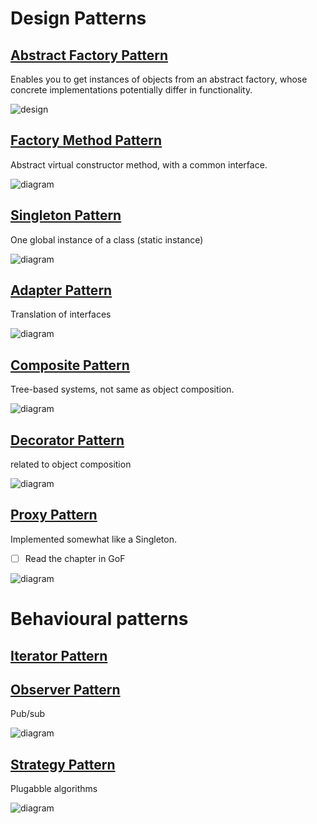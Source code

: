 # Design Patterns

## [Abstract Factory Pattern](http://en.wikipedia.org/wiki/Abstract_factory_pattern)
Enables you to get instances of objects from an abstract factory, whose concrete implementations potentially differ in functionality.

![design](http://upload.wikimedia.org/wikipedia/commons/thumb/a/a7/Abstract_factory.svg/1034px-Abstract_factory.svg.png)

## [Factory Method Pattern](http://en.wikipedia.org/wiki/Factory_method_pattern)
Abstract virtual constructor method, with a common interface.

![diagram](http://upload.wikimedia.org/wikipedia/commons/thumb/a/a3/FactoryMethod.svg/698px-FactoryMethod.svg.png)

## [Singleton Pattern](http://en.wikipedia.org/wiki/Singleton_pattern)
One global instance of a class (static instance)

![diagram](http://upload.wikimedia.org/wikipedia/commons/b/bd/Singleton.png)

## [Adapter Pattern](http://en.wikipedia.org/wiki/Adapter_pattern)
Translation of interfaces

![diagram](http://upload.wikimedia.org/wikipedia/commons/d/d7/ObjectAdapter.png)

## [Composite Pattern](http://en.wikipedia.org/wiki/Composite_pattern)
Tree-based systems, not same as object composition.

![diagram](http://upload.wikimedia.org/wikipedia/commons/thumb/5/5a/Composite_UML_class_diagram_%28fixed%29.svg/1200px-Composite_UML_class_diagram_%28fixed%29.svg.png)

## [Decorator Pattern](http://en.wikipedia.org/wiki/Decorator_pattern)
related to object composition

![diagram](http://upload.wikimedia.org/wikipedia/commons/thumb/e/e9/Decorator_UML_class_diagram.svg/1513px-Decorator_UML_class_diagram.svg.png)

## [Proxy Pattern](http://en.wikipedia.org/wiki/Proxy_pattern)
Implemented somewhat like a Singleton.

- [ ] Read the chapter in GoF

![diagram](http://upload.wikimedia.org/wikipedia/commons/thumb/7/75/Proxy_pattern_diagram.svg/878px-Proxy_pattern_diagram.svg.png)

# Behavioural patterns

## [Iterator Pattern](http://en.wikipedia.org/wiki/Iterator_pattern)

## [Observer Pattern](http://en.wikipedia.org/wiki/Observer_pattern)
Pub/sub

![diagram](http://upload.wikimedia.org/wikipedia/commons/thumb/8/8d/Observer.svg/1000px-Observer.svg.png)

## [Strategy Pattern](http://en.wikipedia.org/wiki/Strategy_pattern)
Plugabble algorithms

![diagram](http://en.wikipedia.org/wiki/File:Strategy_Pattern_in_UML.png)
